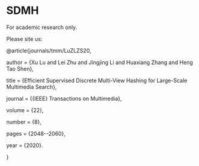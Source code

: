 # SDMH

For academic research only.



Please site us:

@article{journals/tmm/LuZLZS20,

  author    = {Xu Lu and
               Lei Zhu and
               Jingjing Li and
               Huaxiang Zhang and
               Heng Tao Shen},
               
  title     = {Efficient Supervised Discrete Multi-View Hashing for Large-Scale Multimedia Search},
  
  journal   = {{IEEE} Transactions on Multimedia},
  
  volume    = {22},
  
  number    = {8},
  
  pages     = {2048--2060},
  
  year      = {2020}.
  
}
